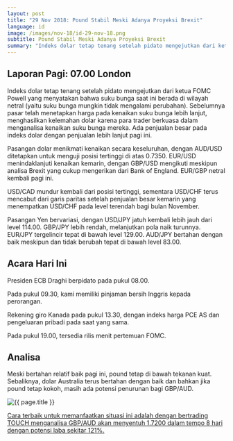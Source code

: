 ```yaml
---
layout: post
title: "29 Nov 2018: Pound Stabil Meski Adanya Proyeksi Brexit"
language: id
image: /images/nov-18/id-29-nov-18.png
subtitle: Pound Stabil Meski Adanya Proyeksi Brexit
summary: "Indeks dolar tetap tenang setelah pidato mengejutkan dari ketua FOMC Powell yang menyatakan bahwa suku bunga saat ini berada di wilayah netral yaitu suku bunga mungkin tidak mengalami perubahan"
---
```

## Laporan Pagi: 07.00 London

Indeks dolar tetap tenang setelah pidato mengejutkan dari ketua FOMC Powell yang menyatakan bahwa suku bunga saat ini berada di wilayah netral (yaitu suku bunga mungkin tidak mengalami perubahan). Sebelumnya pasar telah menetapkan harga pada kenaikan suku bunga lebih lanjut, menghasilkan kelemahan dolar karena para trader berkuasa dalam menganalisa kenaikan suku bunga mereka. Ada penjualan besar pada indeks dolar dengan penjualan lebih lanjut pagi ini.

Pasangan dolar menikmati kenaikan secara keseluruhan, dengan AUD/USD ditetapkan untuk menguji posisi tertinggi di atas 0.7350. EUR/USD menindaklanjuti kenaikan kemarin, dengan GBP/USD mengikuti meskipun analisa Brexit yang cukup mengerikan dari Bank of England. EUR/GBP netral kembali pagi ini.

USD/CAD mundur kembali dari posisi tertinggi, sementara USD/CHF terus mencabut dari garis paritas setelah penjualan besar kemarin yang menempatkan USD/CHF pada level terendah bagi bulan November.

Pasangan Yen bervariasi, dengan USD/JPY jatuh kembali lebih jauh dari level 114.00. GBP/JPY lebih rendah, melanjutkan pola naik turunnya. EUR/JPY tergelincir tepat di bawah level 129.00. AUD/JPY bertahan dengan baik meskipun dan tidak berubah tepat di bawah level 83.00.

## Acara Hari Ini

Presiden ECB Draghi berpidato pada pukul 08.00.

Pada pukul 09.30, kami memiliki pinjaman bersih Inggris kepada perorangan.

Rekening giro Kanada pada pukul 13.30, dengan indeks harga PCE AS dan pengeluaran pribadi pada saat yang sama.

Pada pukul 19.00, tersedia rilis menit pertemuan FOMC.

## Analisa

Meski bertahan relatif baik pagi ini, pound tetap di bawah tekanan kuat. Sebaliknya, dolar Australia terus bertahan dengan baik dan bahkan jika pound tetap kokoh, masih ada potensi penurunan bagi GBP/AUD.

<img src="{{ site.url }}/images/nov-18/id-29-nov-18.png" alt="{{ page.title }}" title="{{ page.title }}">

<a href="%LINK%%?currency=USD&market=forex&underlying=frxGBPAUD&formname=touchnotouch&duration_amount=8&duration_units=d&amount=10&amount_type=stake&expiry_type=duration&barrier=1.7200" target="_blank" rel="noopener noreferrer nofollow">Cara terbaik untuk memanfaatkan situasi ini adalah dengan bertrading TOUCH menganalisa GBP/AUD akan menyentuh 1.7200 dalam tempo 8 hari dengan potensi laba sekitar 121%.</a>
